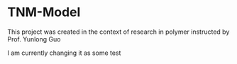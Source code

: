 # TNM-Model
This project was created in the context of research in polymer instructed by Prof. Yunlong Guo

I am currently changing it as some test
